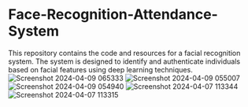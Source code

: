 ﻿# Face-Recognition-Attendance-System

This repository contains the code and resources for a facial recognition system. The system is designed to identify and authenticate individuals based on facial features using deep learning techniques.
![Screenshot 2024-04-09 065333](https://github.com/francis-njenga/Face-Recognition-Attendance-System/assets/81665629/307737d0-da1f-435a-aa08-af78ad529e73)
![Screenshot 2024-04-09 055007](https://github.com/francis-njenga/Face-Recognition-Attendance-System/assets/81665629/998af475-3b49-4ef3-82bf-a729d1888128)
![Screenshot 2024-04-09 054940](https://github.com/francis-njenga/Face-Recognition-Attendance-System/assets/81665629/24bbc593-dd20-4f74-836e-ce2e265a2d9c)
![Screenshot 2024-04-07 113344](https://github.com/francis-njenga/Face-Recognition-Attendance-System/assets/81665629/63f24603-a93b-4d7b-b362-4611018e4400)
![Screenshot 2024-04-07 113315](https://github.com/francis-njenga/Face-Recognition-Attendance-System/assets/81665629/90cff5f8-7af7-46ed-91fb-040bc7f2cde4)


